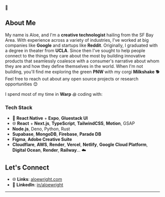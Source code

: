 🌱

## About Me
My name is Aloe, and I'm a **creative technologist** hailing from the SF Bay Area. With experience across a variety of industries, I've worked at big companies like **Google** and startups like **Reddit**. Originally, I graduated with a degree in theater from **UCLA**. Since then I've sought to help people connect to the things they care about the most by building innovative products that seamlessly coalesce with a consumer's narrative about whom they are and how they define themselves in the world. When I'm not building, you'll find me exploring the green **PNW** with my corgi **Milkshake** 🐕 Feel free to reach out about any open source projects or research opportunities 😊 

I spend most of my time in **Warp** ꩜ coding with:

### Tech Stack
- 📲 **React Native** + **Expo**, **Gluestack UI**
- 🌐 **React** + **Next.js**, **TypeScript**, **TailwindCSS**, **Motion**, GSAP
- **Node.js**, Deno, Python, Rust
- **Supabase**, **MongoDB**, **Firebase**, **Parade DB**
- **Figma**, **Adobe Creative Suite**
- **Cloudflare**, **AWS**, **Render**, **Vercel**, **Netlify**, **Google Cloud Platform**, **Digital Ocean**, **Render**, **Railway**... ☁️

## Let's Connect 

- 🌐 **Links**: [aloewright.com](https://aloewright.com)
- 💼 **LinkedIn**: [in/aloewright](https://linkedin.com/in/aloewright)

---
